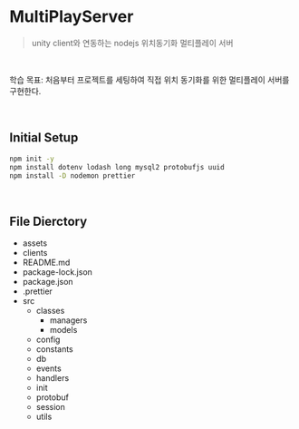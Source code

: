 # MultiPlayServer

>  unity client와 연동하는 nodejs 위치동기화 멀티플레이 서버

<br>

학습 목표: 처음부터 프로젝트를 세팅하여 직접 위치 동기화를 위한 멀티플레이 서버를 구현한다.

<br>

## Initial Setup

```bash
npm init -y
npm install dotenv lodash long mysql2 protobufjs uuid
npm install -D nodemon prettier
```

<br>

## File Dierctory

- assets
- clients
- README.md
- package-lock.json
- package.json
- .prettier
- src
    - classes
        - managers
        - models
    - config
    - constants
    - db
    - events
    - handlers
    - init
    - protobuf
    - session
    - utils